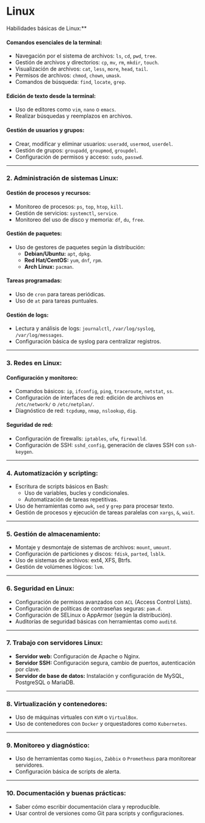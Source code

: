 # Linux
Habilidades básicas de Linux:**

#### **Comandos esenciales de la terminal:**

- Navegación por el sistema de archivos: `ls`, `cd`, `pwd`, `tree`.
- Gestión de archivos y directorios: `cp`, `mv`, `rm`, `mkdir`, `touch`.
- Visualización de archivos: `cat`, `less`, `more`, `head`, `tail`.
- Permisos de archivos: `chmod`, `chown`, `umask`.
- Comandos de búsqueda: `find`, `locate`, `grep`.

#### **Edición de texto desde la terminal:**

- Uso de editores como `vim`, `nano` o `emacs`.
- Realizar búsquedas y reemplazos en archivos.

#### **Gestión de usuarios y grupos:**

- Crear, modificar y eliminar usuarios: `useradd`, `usermod`, `userdel`.
- Gestión de grupos: `groupadd`, `groupmod`, `groupdel`.
- Configuración de permisos y acceso: `sudo`, `passwd`.

---

### **2. Administración de sistemas Linux:**

#### **Gestión de procesos y recursos:**

- Monitoreo de procesos: `ps`, `top`, `htop`, `kill`.
- Gestión de servicios: `systemctl`, `service`.
- Monitoreo del uso de disco y memoria: `df`, `du`, `free`.

#### **Gestión de paquetes:**
- Uso de gestores de paquetes según la distribución:
    - **Debian/Ubuntu:** `apt`, `dpkg`.
    - **Red Hat/CentOS:** `yum`, `dnf`, `rpm`.
    - **Arch Linux:** `pacman`.

#### **Tareas programadas:**

- Uso de `cron` para tareas periódicas.
- Uso de `at` para tareas puntuales.

#### **Gestión de logs:**

- Lectura y análisis de logs: `journalctl`, `/var/log/syslog`, `/var/log/messages`.
- Configuración básica de syslog para centralizar registros.

---

### **3. Redes en Linux:**

#### **Configuración y monitoreo:**

- Comandos básicos: `ip`, `ifconfig`, `ping`, `traceroute`, `netstat`, `ss`.
- Configuración de interfaces de red: edición de archivos en `/etc/network/` o `/etc/netplan/`.
- Diagnóstico de red: `tcpdump`, `nmap`, `nslookup`, `dig`.

#### **Seguridad de red:**

- Configuración de firewalls: `iptables`, `ufw`, `firewalld`.
- Configuración de SSH: `sshd_config`, generación de claves SSH con `ssh-keygen`.

---

### **4. Automatización y scripting:**

- Escritura de scripts básicos en Bash:
    - Uso de variables, bucles y condicionales.
    - Automatización de tareas repetitivas.
- Uso de herramientas como `awk`, `sed` y `grep` para procesar texto.
- Gestión de procesos y ejecución de tareas paralelas con `xargs`, `&`, `wait`.

---

### **5. Gestión de almacenamiento:**

- Montaje y desmontaje de sistemas de archivos: `mount`, `umount`.
- Configuración de particiones y discos: `fdisk`, `parted`, `lsblk`.
- Uso de sistemas de archivos: ext4, XFS, Btrfs.
- Gestión de volúmenes lógicos: `lvm`.

---

### **6. Seguridad en Linux:**

- Configuración de permisos avanzados con `ACL` (Access Control Lists).
- Configuración de políticas de contraseñas seguras: `pam.d`.
- Configuración de SELinux o AppArmor (según la distribución).
- Auditorías de seguridad básicas con herramientas como `auditd`.

---

### **7. Trabajo con servidores Linux:**

- **Servidor web:** Configuración de Apache o Nginx.
- **Servidor SSH:** Configuración segura, cambio de puertos, autenticación por clave.
- **Servidor de base de datos:** Instalación y configuración de MySQL, PostgreSQL o MariaDB.

---

### **8. Virtualización y contenedores:**

- Uso de máquinas virtuales con `KVM` o `VirtualBox`.
- Uso de contenedores con `Docker` y orquestadores como `Kubernetes`.

---

### **9. Monitoreo y diagnóstico:**

- Uso de herramientas como `Nagios`, `Zabbix` o `Prometheus` para monitorear servidores.
- Configuración básica de scripts de alerta.

---

### **10. Documentación y buenas prácticas:**

- Saber cómo escribir documentación clara y reproducible.
- Usar control de versiones como Git para scripts y configuraciones.